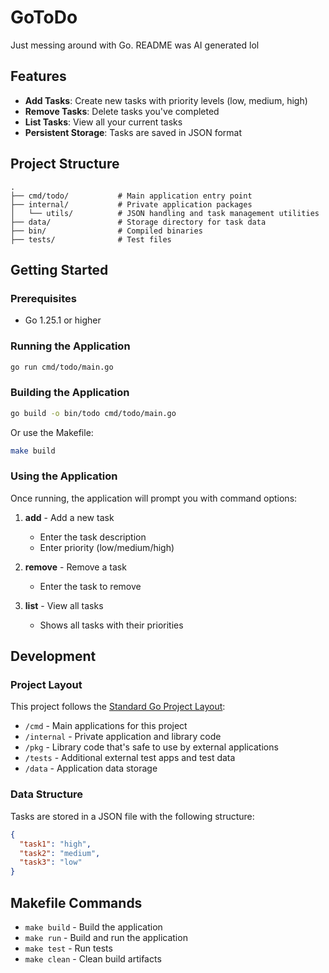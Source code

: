 # GoToDo

Just messing around with Go.
README was AI generated lol

## Features

- **Add Tasks**: Create new tasks with priority levels (low, medium, high)
- **Remove Tasks**: Delete tasks you've completed
- **List Tasks**: View all your current tasks
- **Persistent Storage**: Tasks are saved in JSON format

## Project Structure

```text
.
├── cmd/todo/           # Main application entry point
├── internal/           # Private application packages
│   └── utils/          # JSON handling and task management utilities
├── data/               # Storage directory for task data
├── bin/                # Compiled binaries
├── tests/              # Test files
```

## Getting Started

### Prerequisites

- Go 1.25.1 or higher

### Running the Application

```bash
go run cmd/todo/main.go
```

### Building the Application

```bash
go build -o bin/todo cmd/todo/main.go
```

Or use the Makefile:

```bash
make build
```

### Using the Application

Once running, the application will prompt you with command options:

1. **add** - Add a new task
   - Enter the task description
   - Enter priority (low/medium/high)

2. **remove** - Remove a task
   - Enter the task to remove

3. **list** - View all tasks
   - Shows all tasks with their priorities

## Development

### Project Layout

This project follows the [Standard Go Project Layout](https://github.com/golang-standards/project-layout):

- `/cmd` - Main applications for this project
- `/internal` - Private application and library code
- `/pkg` - Library code that's safe to use by external applications
- `/tests` - Additional external test apps and test data
- `/data` - Application data storage

### Data Structure

Tasks are stored in a JSON file with the following structure:

```json
{
  "task1": "high",
  "task2": "medium",
  "task3": "low"
}
```

## Makefile Commands

- `make build` - Build the application
- `make run` - Build and run the application
- `make test` - Run tests
- `make clean` - Clean build artifacts
